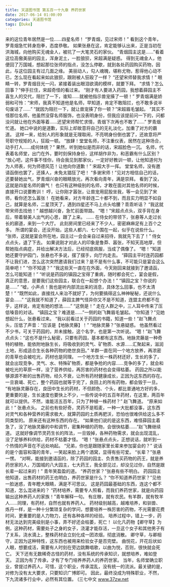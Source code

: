 ```yaml
---
title: 天道图书馆 第五百一十九章 养药世家
date: 2017-06-14 01:00:09
categories: 天道图书馆
tags: [Duke]
---
```


来的这位青年居然是一位……四星名师！
“罗青烟，见过宋师！”
看到这个青年，罗青烟急忙转身抱拳，态度恭敬。
如果张悬在这，肯定能够认出来，正是当初在洪海城，向他购买无魂金人，被坑了一大笔灵石的家伙。
“青烟园主这是……”看着这位高傲美丽的园主，浑身泥土，一脸狼狈，宋超满是疑惑。
得到无魂金人，他便回了万国城，想起那位张师的指点，没怎么停歇，就到各处药园购买药物，因此，与这位园主有过几面之缘。
美丽动人，勾人魂魄，堪称尤物，惹得他心动不已，怎么现在看起来如此狼狈，跟刚被人狂殴了一样？
“还望宋师替我求情！”
眼睛一转，罗青烟目光一闪，紧接着装出眼泪欲滴的模样，就要下拜。
“求情？怎么回事？”伸手拦住，宋超奇怪的看过来。
“刚才有人要进入药园，我想着薛园主不喜生人的交代，阻拦了一下，谁知……就被他指示兽宠揍了一顿！”
罗青烟满是娇弱和可怜：“宋师，我真不知道他是名师，早知道，肯定不敢阻拦，也不敢多说半句废话了……”
“就因为阻拦一下，就让兽宠揍了你一顿？”宋超眉毛皱起。
“其实不怪那位名师，他虽然没穿名师服饰，也没表明身份，但我应该提前问一下的，问都没问就让他在外面等着……还望宋师帮忙求情，青烟下次再也不敢了……”
罗青烟忙道。
她口中说的是道歉，实际上却故意将自己的无礼淡化，加重了对方的霸道。
这样一来，给别人的形象就是无理取闹，不亮明身份倒也罢了，还故意将严苛职守规矩的人，狂殴一顿。
“放肆！堂堂名师，不注重仪表，居然在这种场合，动手打人……成何体统？”
果然，听到她似是而非的话，宋超脸色一沉。
名师，代表着名师堂，出门在外，要时刻保持身份，这样胡作非为，和恶霸有什么区别？
“放心吧，这件事不怪你，待会我见到那家伙，一定好好教训一顿，让他知道何为为人师表，何为师德风范！让他向你道歉！”
宋超大手一挥。
堂堂名师，没有邀请函倒也罢了，还揍人，未免太猖狂了吧！
“多谢宋师！”见对方相信自己的话，还要替她出气，罗青烟兴奋的眼睛放光，再次看向青年，满是崇拜。
看到了没，这就是四星名师的霸气！
也只有这种级别的名师，才敢在面对其他名师的时候，直接开口说要教训！
哼，让你刚才嚣张，让兽宠用屁股坐我，等一会见到了宋师，看你还怎么嚣张！
在她看来，对方年龄连二十都不到，而且实力明显不如自己，就算是名师，二星顶天了，遇到四星还不马上点头哈腰？乖乖听话？
“我这就带宋师去找他！”
越想越兴奋，急忙前面带路。
“嗯！”宋超点点头，双手背在身后，带着替美人出气的心思，跟了上来。
……
在侍女的带领下，张悬等人走过长长的廊道，来到一个大厅。
此刻房间里已经来了不少人，密密麻麻足有上百个之多。
所谓的宴会，还没开始，这些人都六、七个围在一起，似乎在说些什么。
“张师，这就是宴会所在地，园主过一会会亲自过来招待，我就先下去了！”
侍女点点头，退了下去。
如果说刚才对此人的印象是鲁莽、嚣张，不知天高地厚，但帮她指点病症，并给出解决方法后，已经彻底佩服，当成了偶像了。
“嗯！”知道她还要守护园门，张悬也不多说，摆了摆手，向厅内走去。
“薛园主平时连药园都不让我们进，怎么这次突然邀请我们过来？是不是有什么事，不可能只是宴会这么简单吧！”
“你不知道？”
“我这些天一直在在外面，今天刚回来就接到了邀请函，怎么可能知道！”
“听说是药园的镇园之宝得了重病，随时都会死亡，宴会是假，真正的意思，是要我们这些园主，联合在一起想个办法！”
“镇园之宝？你说的是……”
“嘘，小声点！我也是听内部流出来的消息，具体怎么回事，也不太清楚！”
“既然如此，直接找人来治不就好了，为何要搞得这么神神秘秘，还说什么宴会……”
“这我就不知道了，薛园主脾气怪异你又不是不知道，连盟主府都不在乎，这样说，肯定有她的想法……”
“这倒是！”
走在人群之中，三人耳中传来了压低嗓音的对话。
“镇园之宝？难道是……”一侧的赵飞舞眉毛皱起。
“你知道？”见她想起什么，张悬看过来。
“我以前看过关于药园的书籍，知道一些！”赵飞舞点头，压低了声音：“应该是【地脉灵藤】！”
“地脉灵藤？”张悬疑惑。
他虽然看过不少书，可关于药园的，并未接触，这个名字，也是第一次听说。
“嗯！”赵飞舞点点头：“这也不是什么秘密，只要有药园，基本都有这东西。地脉灵藤是一种奇特的植物，能依附地脉生长，将吸收到的灵气、矿物质、水源……汇聚起来，滋润土地，形成适合生长各种药物的绝世良田。”
羊群一直在同一个地方放养，再浓密的青草也会被吃光，药材也是同理。
一个地方生长一株药材还好，生长的多了，就会出现竞争，灵气、水、特殊矿物质，都是争抢的内容……竞争的多了，就会和被吃光的草原一样，没了营养供给，再厉害的药材也会变得枯萎。
药园之所以能够源源不断的出售药物，经久不衰，让所有药材健康成长，正因为这东西的存在。
一旦衰竭、死亡，整个药园也就等于完了，良田上的所有药物，都会毁于一旦。
“有地脉灵藤存在，良田中生长的药材，不但颜色、个头，都比普通地方好的多，更重要的是，生长速度也要快上不少，一些传说中的五百年药材，在这里，两百年就可以提供。不然，谁能活五百年，只为了种植一株药材？”
赵飞舞道。
“原来如此！”
张悬点头。
之前也有些好奇，灵药不是稻麦，一种一大批都没事，这东西对灵气和各种营养的需求极大，就算药园的土质再肥沃，恐怕也很难供给这么多不同类型的。
原来还有这种东西的存在。
“如果他们说的是这东西，难怪薛园主着急了，没了地脉灵藤的中和调节，密集种植的药物，会很快枯萎……”赵飞舞继续道。
这就好像调节灵药生长的阵法，一旦毁掉，各种药物需求，就会出现混乱，没了足够养料供给，药材不枯萎才怪。
“嗯！”张悬点点头，正想说话，就听到一个热情的声音在不远处响起。
“兄弟，你也是跟随家里长辈来参加宴会的？”
说话的是个面容和蔼的青年，一笑起来脸上两个酒窝，显得有些可爱。
“长辈？”张悬一愣。
“对啊，能接到邀请函的，除了药园的园主、负责售买药物的药王，就是养药世家的人，万国城的八大园主，七大药王，我全部见过，却没见过你，自然是跟长辈一起过来的！”
青年笑盈盈的道。
“养药世家？”张悬有些不明白。
药园园主他知道，出售药材的药王也明白，养药世家是什么？
“你不知道养药世家？”见他一脸迷惑，青年瞪大眼睛，满是不可思议。
这是药园最基础的东西，连这个都不知道，怎么混进来的？
“药材培养，需要专人照看，而我们养药世家，就是向药园输出这种养药人的家族！”青年解释一句。
有庄稼，就有农民。有羊群，就有牧羊人……同理，有药材，自然也就有养药人。
药材级别越高，越难培养，和驯兽、炼丹一样，是一种十分繁琐复杂的学问，想要培养一株厉害的药物，不光需要花费时间，更重要的是人力物力，还有各种各样的经验。
培养过程中，错上一步，药材无法达到完美级别是小事，弄不好还会枯萎，死亡！
以化凡药物【卿守草】为例，这种药材，需要处子之身的女子，浇灌才能存活，一旦这个女子和其他男子有了关系，浇水滴上，整株药材会立刻化成一团浓烟，彻底消散。
卿守草，与卿相守，正因为这种特性，这东西也被用来检验女子是否完壁。
曲悦花，开花后状如人眼，想要成活，需要有人时刻在旁边跳舞唱歌，以曲为悦，否则，很快就会死亡。
天下还有无数稀奇古怪的药材，没有系统的传承知识，就想培养，难如登天。
正因为有了传承，才有了专门培养养药人的养药世家。
当年，名师堂确立职业，曾提过养药人，可惜，这个职业，传承混乱，没有统一的流派。最关键的是，对修为没有太大要求，只要知识广博即可。
因此，最终没成为特殊职业，不然，下九流诸多行业中，必然有其位置。
(三七中文 www.37zw.net